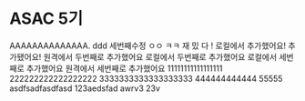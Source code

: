 # ASAC 5기
AAAAAAAAAAAAAA.
ddd
세번째수정 ㅇㅇ
ㅋㅋ
재 밌 다 !
로컬에서 추가했어요!
추가됐어요!
원격에서 두번째로 추가했어요
로컬에서 두번째로 추가했어요
로컬에서 세번째로 추가했어요
원격에서 세번째로 추가했어요
11111111111111111
222222222222222222
3333333333333333333
444444444444
55555
asdfsadfasdfasd
123aedsfad awrv3    23v 
